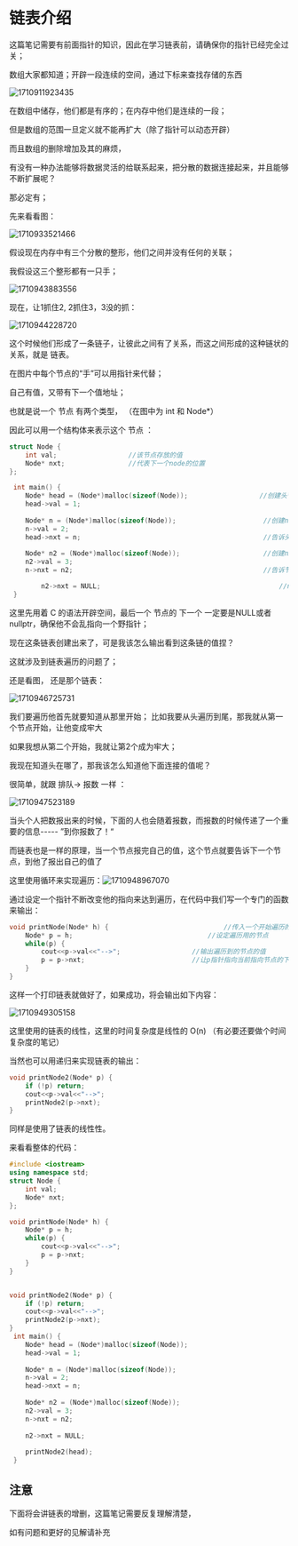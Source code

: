 # 链表介绍

这篇笔记需要有前面指针的知识，因此在学习链表前，请确保你的指针已经完全过关；

数组大家都知道；开辟一段连续的空间，通过下标来查找存储的东西

![1710911923435](images/链表/1710911923435.png)

在数组中储存，他们都是有序的；在内存中他们是连续的一段；

但是数组的范围一旦定义就不能再扩大（除了指针可以动态开辟）

而且数组的删除增加及其的麻烦，

有没有一种办法能够将数据灵活的给联系起来，把分散的数据连接起来，并且能够不断扩展呢？

那必定有；

先来看看图：

![1710933521466](images/链表/1710933521466.png)

假设现在内存中有三个分散的整形，他们之间并没有任何的关联；

我假设这三个整形都有一只手；

![1710943883556](images/链表/1710943883556.png)

现在，让1抓住2, 2抓住3，3没的抓：

![1710944228720](images/链表/1710944228720.png)



这个时候他们形成了一条链子，让彼此之间有了关系，而这之间形成的这种链状的关系，就是   链表。

在图片中每个节点的“手”可以用指针来代替；

自己有值，又带有下一个值地址；

也就是说一个  节点   有两个类型， （在图中为 int   和    Node*）

因此可以用一个结构体来表示这个  节点   ：

```cpp
struct Node {
	int val;                  //该节点存放的值
	Node* nxt;                //代表下一个node的位置
};

 int main() {
 	Node* head = (Node*)malloc(sizeof(Node));                  //创建头节点
 	head->val = 1;  
 
 	Node* n = (Node*)malloc(sizeof(Node));                      //创建n
 	n->val = 2;
 	head->nxt = n;                                              //告诉头的下一个指向n
 
 	Node* n2 = (Node*)malloc(sizeof(Node));                     //创建n2
 	n2->val = 3;
 	n->nxt = n2;                                                //告诉节点n下一个指向n2

        n2->nxt = NULL;                                             //n2没得指，所以让他指向空
 }

```

这里先用着 C 的语法开辟空间，最后一个   节点的   下一个   一定要是NULL或者nullptr，确保他不会乱指向一个野指针；


现在这条链表创建出来了，可是我该怎么输出看到这条链的值捏？

这就涉及到链表遍历的问题了；

还是看图， 还是那个链表：

![1710946725731](images/链表/1710946725731.png)

我们要遍历他首先就要知道从那里开始； 比如我要从头遍历到尾，那我就从第一个节点开始，让他变成牢大

如果我想从第二个开始，我就让第2个成为牢大；

我现在知道头在哪了，那我该怎么知道他下面连接的值呢？

很简单，就跟  排队-> 报数  一样 ：

![1710947523189](images/链表/1710947523189.png)

当头个人把数报出来的时候，下面的人也会随着报数，而报数的时候传递了一个重要的信息-----  ”到你报数了！“

而链表也是一样的原理，当一个节点报完自己的值，这个节点就要告诉下一个节点，到他了报出自己的值了

这里使用循环来实现遍历：![1710948967070](images/链表/1710948967070.png)



通过设定一个指针不断改变他的指向来达到遍历，在代码中我们写一个专门的函数来输出：

```cpp
void printNode(Node* h) {                             //传入一个开始遍历的节点
	Node* p = h;                                  //设定遍历用的节点
	while(p) {
		cout<<p->val<<"-->";                  //输出遍历到的节点的值
		p = p->nxt;                           //让p指针指向当前指向节点的下一个节点
	}
}
```

这样一个打印链表就做好了，如果成功，将会输出如下内容：

![1710949305158](images/链表/1710949305158.png)

这里使用的链表的线性，这里的时间复杂度是线性的   O(n)     （有必要还要做个时间复杂度的笔记）

当然也可以用递归来实现链表的输出：

```cpp
void printNode2(Node* p) {
	if (!p) return;
	cout<<p->val<<"-->";
	printNode2(p->nxt);
}
```

同样是使用了链表的线性性。

来看看整体的代码：

```cpp
#include <iostream>
using namespace std;
struct Node {
	int val;
	Node* nxt;
};

void printNode(Node* h) {
	Node* p = h;
	while(p) {
		cout<<p->val<<"-->";
		p = p->nxt;
	}
}


void printNode2(Node* p) {
	if (!p) return;
	cout<<p->val<<"-->";
	printNode2(p->nxt);
}
 int main() {
 	Node* head = (Node*)malloc(sizeof(Node));
 	head->val = 1;
 
 	Node* n = (Node*)malloc(sizeof(Node));
 	n->val = 2;
 	head->nxt = n;
 
 	Node* n2 = (Node*)malloc(sizeof(Node));
 	n2->val = 3;
 	n->nxt = n2;
 
 	n2->nxt = NULL;
 
 	printNode2(head);
 }
```

## 注意

下面将会讲链表的增删，这篇笔记需要反复理解清楚，

如有问题和更好的见解请补充
